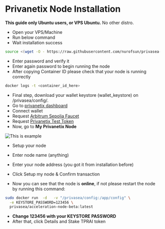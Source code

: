 # Privanetix Node Installation 

**This guide only Ubuntu users, or VPS Ubuntu.** No other distro.

- Open your VPS/Machine
- Run below command
- Wait installation success

``` bash
source <(wget -O - https://raw.githubusercontent.com/nurofsun/privasea-node/refs/heads/main/install.sh)
```
- Enter password and verify it
- Enter again password to begin running the node
- After copying Container ID please check that your node is running correctly
  
```bash
docker logs -t <container_id_here>
```

- Final step, download your wallet keystore (wallet_keystore) on /privasea/config/.
- Go to [privanetix dashboard](https://deepsea-beta.privasea.ai/)
- Connect wallet
- Request [Arbitrum Sepolia Faucet](https://faucet.quicknode.com/arbitrum/sepolia)
- Request [Privanetix Test Token](https://deepsea-beta.privasea.ai/deepSeaFaucet)
- Now, go to **My Privanetix Node**

![This is example](https://i.ibb.co.com/21mK9cPb/Screenshot-20250130-181142.png)

- Setup your node
- Enter node name (anything)
- Enter your node address (you got it from installation before)
- Click Setup my node & Confirm transaction

- Now you can see that the node is **online**, if not please restart the node by running this command:
```bash
sudo docker run  -d   -v "/privasea/config:/app/config" \
  -e KEYSTORE_PASSWORD=123456 \
  privasea/acceleration-node-beta:latest
```
- **Change 123456 with your KEYSTORE PASSWORD**
- After that, click Details and Stake TPRAI token
